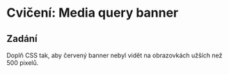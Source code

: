 # Cvičení: Media query banner

## Zadání

Doplň CSS tak, aby červený banner nebyl vidět na obrazovkách užších než 500 pixelů.
